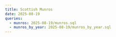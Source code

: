 ```yaml
---
title: Scottish Munros
date: 2025-08-19
queries:
  - munros: 2025-08-19/munros.sql
  - munros_by_year: 2025-08-19/munros_by_year.sql
---
```


